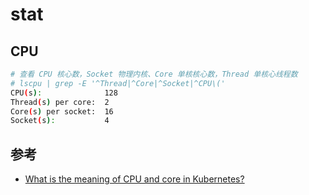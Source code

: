 # stat

## CPU

```sh
# 查看 CPU 核心数，Socket 物理内核、Core 单核核心数，Thread 单核心线程数
# lscpu | grep -E '^Thread|^Core|^Socket|^CPU\('
CPU(s):              128
Thread(s) per core:  2
Core(s) per socket:  16
Socket(s):           4
```

## 参考

- [What is the meaning of CPU and core in Kubernetes?](https://stackoverflow.com/questions/53255956/what-is-the-meaning-of-cpu-and-core-in-kubernetes)
